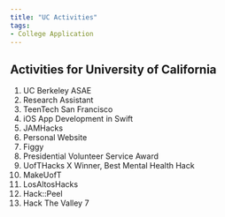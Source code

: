 ```yaml
---
title: "UC Activities"
tags:
- College Application
---
```

## Activities for University of California

1. UC Berkeley ASAE
2. Research Assistant
3. TeenTech San Francisco
4. iOS App Development in Swift
5. JAMHacks
6. Personal Website
7. Figgy
8. Presidential Volunteer Service Award
9. UofTHacks X Winner, Best Mental Health Hack
10. MakeUofT
11. LosAltosHacks
12. Hack::Peel
13. Hack The Valley 7